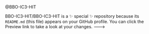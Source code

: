 @BBO-IC3-HIT


BBO-IC3-HIT/BBO-IC3-HIT is a ✨ special ✨ repository because its `README.md` (this file) appears on your GitHub profile.
You can click the Preview link to take a look at your changes.
--->
